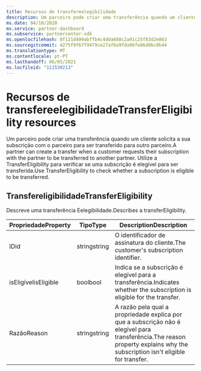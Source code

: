 ```yaml
---
title: Recursos de transfereelegibilidade
description: Um parceiro pode criar uma transferência quando um cliente solicita a sua subscrição com o parceiro para ser transferido para outro parceiro.
ms.date: 04/10/2020
ms.service: partner-dashboard
ms.subservice: partnercenter-sdk
ms.openlocfilehash: 8f121d499abffb4c4dda688c2a91c25f83d2e863
ms.sourcegitcommit: 4275f9f67f9479ce27af6a9fda96fe86d0bc0b44
ms.translationtype: MT
ms.contentlocale: pt-PT
ms.lasthandoff: 06/05/2021
ms.locfileid: "111530213"
---
```

# <a name="transfereligibility-resources"></a><span data-ttu-id="5c392-103">Recursos de transfereelegibilidade</span><span class="sxs-lookup"><span data-stu-id="5c392-103">TransferEligibility resources</span></span>

<span data-ttu-id="5c392-104">Um parceiro pode criar uma transferência quando um cliente solicita a sua subscrição com o parceiro para ser transferido para outro parceiro.</span><span class="sxs-lookup"><span data-stu-id="5c392-104">A partner can create a transfer when a customer requests their subscription with the partner to be transferred to another partner.</span></span> <span data-ttu-id="5c392-105">Utilize a TransferEligibility para verificar se uma subscrição é elegível para ser transferida.</span><span class="sxs-lookup"><span data-stu-id="5c392-105">Use TransferEligibility to check whether a subscription is eligible to be transferred.</span></span>

## <a name="transfereligibility"></a><span data-ttu-id="5c392-106">Transfereligibilidade</span><span class="sxs-lookup"><span data-stu-id="5c392-106">TransferEligibility</span></span>

<span data-ttu-id="5c392-107">Descreve uma transferência Eelegibilidade.</span><span class="sxs-lookup"><span data-stu-id="5c392-107">Describes a transferEligibility.</span></span>

| <span data-ttu-id="5c392-108">Propriedade</span><span class="sxs-lookup"><span data-stu-id="5c392-108">Property</span></span>              | <span data-ttu-id="5c392-109">Tipo</span><span class="sxs-lookup"><span data-stu-id="5c392-109">Type</span></span>             | <span data-ttu-id="5c392-110">Description</span><span class="sxs-lookup"><span data-stu-id="5c392-110">Description</span></span>                                                                              |
|-----------------------|------------------|------------------------------------------------------------------------------------------|
| <span data-ttu-id="5c392-111">ID</span><span class="sxs-lookup"><span data-stu-id="5c392-111">id</span></span>                    | <span data-ttu-id="5c392-112">string</span><span class="sxs-lookup"><span data-stu-id="5c392-112">string</span></span>           | <span data-ttu-id="5c392-113">O identificador de assinatura do cliente.</span><span class="sxs-lookup"><span data-stu-id="5c392-113">The customer's subscription identifier.</span></span>                                                  |
| <span data-ttu-id="5c392-114">isEligível</span><span class="sxs-lookup"><span data-stu-id="5c392-114">isEligible</span></span>            | <span data-ttu-id="5c392-115">bool</span><span class="sxs-lookup"><span data-stu-id="5c392-115">bool</span></span>             | <span data-ttu-id="5c392-116">Indica se a subscrição é elegível para a transferência.</span><span class="sxs-lookup"><span data-stu-id="5c392-116">Indicates whether the subscription is eligible for the transfer.</span></span>                         |
| <span data-ttu-id="5c392-117">Razão</span><span class="sxs-lookup"><span data-stu-id="5c392-117">Reason</span></span>                | <span data-ttu-id="5c392-118">string</span><span class="sxs-lookup"><span data-stu-id="5c392-118">string</span></span>           | <span data-ttu-id="5c392-119">A razão pela qual a propriedade explica por que a subscrição não é elegível para transferência.</span><span class="sxs-lookup"><span data-stu-id="5c392-119">The reason property explains why the subscription isn't eligible for transfer.</span></span> |